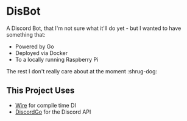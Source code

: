 # DisBot

A Discord Bot, that I'm not sure what it'll do yet - but I wanted to have something that:

- Powered by Go
- Deployed via Docker
- To a locally running Raspberry Pi

The rest I don't really care about at the moment :shrug-dog:

## This Project Uses

- [Wire](https://github.com/google/wire) for compile time DI
- [DiscordGo](https://github.com/bwmarrin/discordgo) for the Discord API
